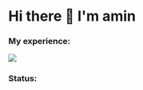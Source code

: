 
<div>
  
<h1> Hi there 👋 I'm amin</h1>
</div>



<div>
  <h3>My experience:</h3>
  <img src='https://skillicons.dev/icons?i=html,css,js,tailwindcss,bootstrap'>
</div>

<div>
  <h3>Status:<h3>
<!--   <img src='https://github-readme-stats.vercel.app/api?username=aminghoreishi&theme=vue-dark&show_icons=true&hide_border=true&count_private=true&width=200px'> -->
<!--   <img src='https://github-readme-streak-stats.herokuapp.com/?user=aminghoreishi&theme=vue-dark&hide_border=true'> -->
<!--   <img src='https://github-readme-stats.vercel.app/api/top-langs/?username=aminghoreishi&theme=vue-dark&show_icons=true&hide_border=true&layout=compact'> -->
 
</div>
